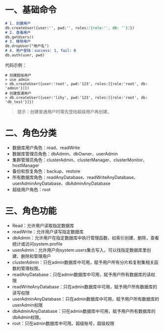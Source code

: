 # 一、基础命令

```markdown
# 1. 创建用户
db.createUser({user:'', pwd:'', roles:[{role:'', db: ''}]})
# 2. 查看用户
db.getUsers()
# 3. 移除用户
db.dropUser("用户名")
# 4. 用户登陆：success: 1, fail: 0
db.auth(user, pwd) 
```

代码示例：

```mysql
# 创建超级用户
> use admin
> db.createUser({user:'root', pwd:'123', roles:[{role:'root', db: 'admin'}]})
# 创建普通用户
> db.createUser({user:'lihy', pwd:'123', roles:[{role:'root', db: 'db_test'}]})
```

> 提示：创建普通用户时需先登陆超级用户再创建。

# 二、角色分类

- 数据库用户角色：read、readWrite
- 数据库管理员角色：dbAdmin、dbOwner、userAdmin
-  集群管理员角色：clusterAdmin、clusterManager、clusterMonitor、hostManager
-  备份和恢复角色：backup、restore
-  所有数据库角色：readAnyDatabase、readWriteAnyDatabase、userAdminAnyDatabase、dbAdminAnyDatabase
- 超级用户角色：root

# 三、角色功能

- Read：允许用户读取指定数据库
- readWrite：允许用户读写指定数据库
- dbAdmin：允许用户在指定数据库中执行管理函数，如索引创建、删除，查看统计或访问system.profile
- userAdmin：允许用户向system.users集合写入，可以找指定数据库里创建、删除和管理用户
- clusterAdmin：只在admin数据库中可用，赋予用户所有分片和复制集相关函数的管理权限。
- readAnyDatabase：只在admin数据库中可用，赋予用户所有数据库的读权限
- readWriteAnyDatabase：只在admin数据库中可用，赋予用户所有数据库的读写权限
- userAdminAnyDatabase：只在admin数据库中可用，赋予用户所有数据库的userAdmin权限
- dbAdminAnyDatabase：只在admin数据库中可用，赋予用户所有数据库的dbAdmin权限。
- root：只在admin数据库中可用。超级账号，超级权限

